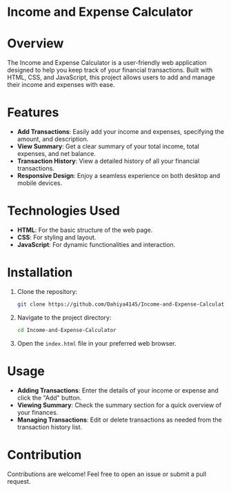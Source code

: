 

# Income and Expense Calculator

# Overview
The Income and Expense Calculator is a user-friendly web application designed to help you keep track of your financial transactions. Built with HTML, CSS, and JavaScript, this project allows users to add and manage their income and expenses with ease.

# Features
- **Add Transactions**: Easily add your income and expenses, specifying the amount, and description.
- **View Summary**: Get a clear summary of your total income, total expenses, and net balance.
- **Transaction History**: View a detailed history of all your financial transactions.
- **Responsive Design**: Enjoy a seamless experience on both desktop and mobile devices.

# Technologies Used
- **HTML**: For the basic structure of the web page.
- **CSS**: For styling and layout.
- **JavaScript**: For dynamic functionalities and interaction.

# Installation
1. Clone the repository:
   ```sh
   git clone https://github.com/Dahiya4145/Income-and-Expense-Calculator.git
   ```
  
2. Navigate to the project directory:
   ```sh
   cd Income-and-Expense-Calculator
   ```
3. Open the `index.html` file in your preferred web browser.

# Usage
- **Adding Transactions**: Enter the details of your income or expense and click the "Add" button.
- **Viewing Summary**: Check the summary section for a quick overview of your finances.
- **Managing Transactions**: Edit or delete transactions as needed from the transaction history list.

# Contribution
Contributions are welcome! Feel free to open an issue or submit a pull request.

